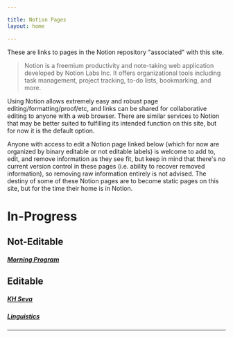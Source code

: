 ```yaml
---

title: Notion Pages
layout: home

---
```

These are links to pages in the Notion repository "associated" with this site.

> Notion is a freemium productivity and note-taking web application developed by Notion Labs Inc. It offers organizational tools including task management, project tracking, to-do lists, bookmarking, and more.

Using Notion allows extremely easy and robust page editing/formatting/proof/etc, and links can be shared for collaborative editing to anyone with a web browser. There are similar services to Notion that may be better suited to fulfilling its intended function on this site, but for now it is the default option.
 
Anyone with access to edit a Notion page linked below (which for now are organized by binary editable or not editable labels) is welcome to add to, edit, and remove information as they see fit, but keep in mind that there's no current version control in these pages (i.e. ability to recover removed information), so removing raw information entirely is not advised. The destiny of some of these Notion pages are to become static pages on this site, but for the time their home is in Notion.
 

# In-Progress

## Not-Editable

##### [Morning Program]

## Editable

##### [KH Seva]
##### [Linguistics]

----

[Morning Program]: https://sevamood.notion.site/Morning-Program-86c917c0b14e42c580f5497ebcfc53fd
[Linguistics]: https://sevamood.notion.site/Linguistics-e44e42f0bc7d47879addb1a984ce90c6
[KH Seva]: https://sevamood.notion.site/KH-Seva-b437a2360cfd45269786cf23b901c759